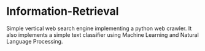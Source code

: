 # Information-Retrieval
Simple vertical web search engine implementing a python web crawler.
It also implements a simple text classifier using Machine Learning and Natural Language Processing.
